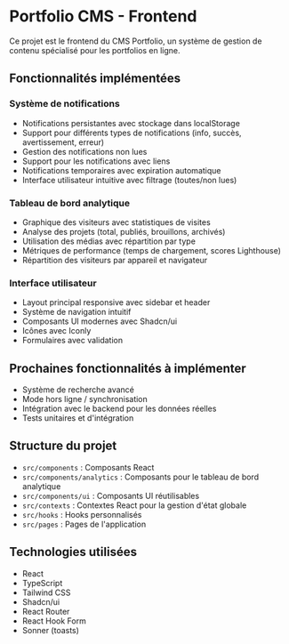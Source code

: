 # Portfolio CMS - Frontend

Ce projet est le frontend du CMS Portfolio, un système de gestion de contenu spécialisé pour les portfolios en ligne.

## Fonctionnalités implémentées

### Système de notifications
- Notifications persistantes avec stockage dans localStorage
- Support pour différents types de notifications (info, succès, avertissement, erreur)
- Gestion des notifications non lues
- Support pour les notifications avec liens
- Notifications temporaires avec expiration automatique
- Interface utilisateur intuitive avec filtrage (toutes/non lues)

### Tableau de bord analytique
- Graphique des visiteurs avec statistiques de visites
- Analyse des projets (total, publiés, brouillons, archivés)
- Utilisation des médias avec répartition par type
- Métriques de performance (temps de chargement, scores Lighthouse)
- Répartition des visiteurs par appareil et navigateur

### Interface utilisateur
- Layout principal responsive avec sidebar et header
- Système de navigation intuitif
- Composants UI modernes avec Shadcn/ui
- Icônes avec Iconly
- Formulaires avec validation

## Prochaines fonctionnalités à implémenter
- Système de recherche avancé
- Mode hors ligne / synchronisation
- Intégration avec le backend pour les données réelles
- Tests unitaires et d'intégration

## Structure du projet
- `src/components` : Composants React
- `src/components/analytics` : Composants pour le tableau de bord analytique
- `src/components/ui` : Composants UI réutilisables
- `src/contexts` : Contextes React pour la gestion d'état globale
- `src/hooks` : Hooks personnalisés
- `src/pages` : Pages de l'application

## Technologies utilisées
- React
- TypeScript
- Tailwind CSS
- Shadcn/ui
- React Router
- React Hook Form
- Sonner (toasts)